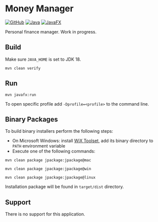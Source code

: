 # Money Manager

[![GitHub](https://img.shields.io/github/license/petr-panteleyev/money-manager)](LICENSE)
[![Java](https://img.shields.io/badge/Java-18-orange?logo=java)](https://jdk.java.net/18/)
[![JavaFX](https://img.shields.io/badge/JavaFX-18-orange?logo=java)](https://openjfx.io/)

Personal finance manager. Work in progress.

## Build

Make sure ```JAVA_HOME``` is set to JDK 18.

```shell script
mvn clean verify
```

## Run

```shell script
mvn javafx:run
```

To open specific profile add ```-Dprofile=<profile>``` to the command line.

## Binary Packages

To build binary installers perform the following steps:
* On Microsoft Windows: install [WiX Toolset](https://wixtoolset.org/releases/), add its binary directory to ```PATH``` 
environment variable
* Execute one of the following commands:

```shell script
mvn clean package jpackage:jpackage@mac
```

```shell script
mvn clean package jpackage:jpackage@win
```

```shell script
mvn clean package jpackage:jpackage@linux
```

Installation package will be found in ```target/dist``` directory.

## Support

There is no support for this application.
